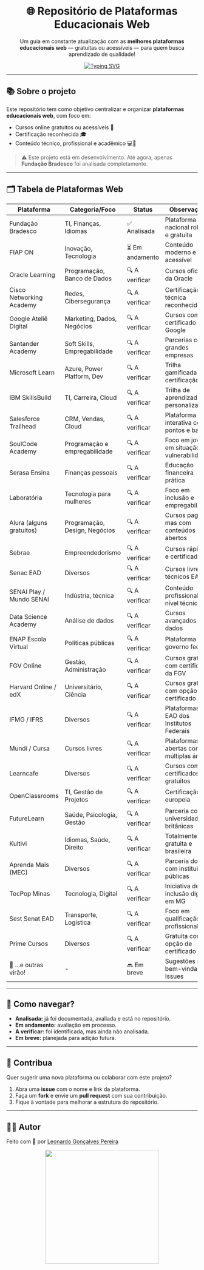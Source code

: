 <h1 align="center">🌐 Repositório de Plataformas Educacionais Web</h1>

<p align="center">
  Um guia em constante atualização com as <strong>melhores plataformas educacionais web</strong> — gratuitas ou acessíveis — para quem busca aprendizado de qualidade!
</p>

<p align="center">
  <a href="https://git.io/typing-svg">
    <img src="https://readme-typing-svg.herokuapp.com?font=Fira+Code&size=20&pause=1000&color=F90707&center=true&vCenter=true&multiline=true&width=700&height=100&lines=Este+reposit%C3%B3rio+est%C3%A1+em+constante+evolu%C3%A7%C3%A3o!;Novas+plataformas+educacionais+web+em+breve...;Acompanhe+e+contribua+com+sugest%C3%B5es+%F0%9F%93%AC" alt="Typing SVG" />
  </a>
</p>

---

## 📚 Sobre o projeto

Este repositório tem como objetivo centralizar e organizar **plataformas educacionais web**, com foco em:

- Cursos online gratuitos ou acessíveis 💸  
- Certificação reconhecida 🎓  
- Conteúdo técnico, profissional e acadêmico 💻📖  

> ⚠️ Este projeto está em desenvolvimento. Até agora, apenas **Fundação Bradesco** foi analisada completamente.

---

## 🗂️ Tabela de Plataformas Web

| Plataforma                 | Categoria/Foco             | Status         | Observações                                    |
|----------------------------|-----------------------------|----------------|-----------------------------------------------|
| Fundação Bradesco          | TI, Finanças, Idiomas       | ✅ Analisada    | Plataforma nacional robusta e gratuita         |
| FIAP ON                    | Inovação, Tecnologia        | ⏳ Em andamento| Conteúdo moderno e acessível                   |
| Oracle Learning            | Programação, Banco de Dados | 🔍 A verificar | Cursos oficiais da Oracle                     |
| Cisco Networking Academy   | Redes, Cibersegurança       | 🔍 A verificar | Certificação técnica reconhecida               |
| Google Ateliê Digital      | Marketing, Dados, Negócios  | 🔍 A verificar | Cursos com certificado do Google               |
| Santander Academy          | Soft Skills, Empregabilidade| 🔍 A verificar | Parcerias com grandes empresas                 |
| Microsoft Learn            | Azure, Power Platform, Dev  | 🔍 A verificar | Trilha gamificada com certificação             |
| IBM SkillsBuild            | TI, Carreira, Cloud         | 🔍 A verificar | Trilha de aprendizado personalizada            |
| Salesforce Trailhead       | CRM, Vendas, Cloud          | 🔍 A verificar | Plataforma interativa com pontos e badges      |
| SoulCode Academy           | Programação e empregabilidade| 🔍 A verificar| Foco em jovens em situação de vulnerabilidade  |
| Serasa Ensina              | Finanças pessoais           | 🔍 A verificar | Educação financeira prática                    |
| Laboratória                | Tecnologia para mulheres    | 🔍 A verificar | Foco em inclusão e empregabilidade             |
| Alura (alguns gratuitos)   | Programação, Design, Negócios| 🔍 A verificar | Cursos pagos, mas com conteúdos abertos        |
| Sebrae                     | Empreendedorismo            | 🔍 A verificar | Cursos rápidos e certificados                  |
| Senac EAD                  | Diversos                    | 🔍 A verificar | Cursos livres e técnicos EAD                   |
| SENAI Play / Mundo SENAI   | Indústria, técnica          | 🔍 A verificar | Conteúdo profissional de nível técnico         |
| Data Science Academy       | Análise de dados            | 🔍 A verificar | Cursos avançados em dados                      |
| ENAP Escola Virtual        | Políticas públicas          | 🔍 A verificar | Plataforma do governo federal                  |
| FGV Online                 | Gestão, Administração       | 🔍 A verificar | Cursos gratuitos com certificado da FGV        |
| Harvard Online / edX       | Universitário, Ciência      | 🔍 A verificar | Cursos gratuitos com opção de certificado      |
| IFMG / IFRS                | Diversos                    | 🔍 A verificar | Plataformas EAD dos Institutos Federais        |
| Mundi / Cursa              | Cursos livres               | 🔍 A verificar | Plataformas abertas com múltiplas áreas        |
| Learncafe                  | Diversos                    | 🔍 A verificar | Cursos com certificados gratuitos              |
| OpenClassrooms             | TI, Gestão de Projetos      | 🔍 A verificar | Certificação europeia                          |
| FutureLearn                | Saúde, Psicologia, Gestão   | 🔍 A verificar | Parceria com universidades britânicas          |
| Kultivi                    | Idiomas, Saúde, Direito     | 🔍 A verificar | Totalmente gratuita e brasileira               |
| Aprenda Mais (MEC)         | Diversos                    | 🔍 A verificar | Parceria do MEC com instituições públicas      |
| TecPop Minas               | Tecnologia, Digital         | 🔍 A verificar | Iniciativa de inclusão digital em MG           |
| Sest Senat EAD             | Transporte, Logística       | 🔍 A verificar | Foco em qualificação profissional              |
| Prime Cursos               | Diversos                    | 🔍 A verificar | Gratuita com opção de certificado pago         |
| 📌 ...e outras virão!      | -                           | 🔜 Em breve    | Sugestões são bem-vindas via Issues            |

---

## 🧭 Como navegar?

- **Analisada:** já foi documentada, avaliada e está no repositório.
- **Em andamento:** avaliação em processo.
- **A verificar:** foi identificada, mas ainda não analisada.
- **Em breve:** planejada para adição futura.

---

## 🤝 Contribua

Quer sugerir uma nova plataforma ou colaborar com este projeto?

1. Abra uma **issue** com o nome e link da plataforma.  
2. Faça um **fork** e envie um **pull request** com sua contribuição.  
3. Fique à vontade para melhorar a estrutura do repositório.

---

## 🧑‍💻 Autor

Feito com 💙 por [Leonardo Gonçalves Pereira](https://github.com/LeoPereirasp)

<p align="center">
  <img src="https://user-images.githubusercontent.com/674621/151686698-b618c3ff-ef9b-4c68-b2c5-0eb3d9cb5b1c.gif" width="300"/>
</p>
